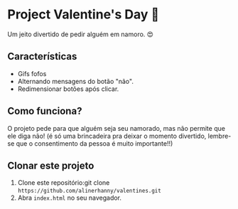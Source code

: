 # Project Valentine's Day 💞

Um jeito divertido de pedir alguém em namoro. 😍

## Características 

- Gifs fofos
- Alternando mensagens do botão "não".
- Redimensionar botões após clicar.

## Como funciona?

O projeto pede para que alguém seja seu namorado, mas não permite que ele diga não! (é só uma brincadeira pra deixar o momento divertido, lembre-se que o consentimento da pessoa é muito importante!!)

## Clonar este projeto

1. Clone este repositório:git clone ``https://github.com/alinerhanny/valentines.git``
2. Abra ``index.html`` no seu navegador.

